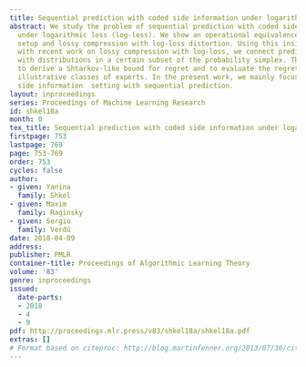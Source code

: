 ```yaml
---
title: Sequential prediction with coded side information under logarithmic loss
abstract: We study the problem of sequential prediction with coded side information
  under logarithmic loss (log-loss). We show an operational equivalence between this
  setup and lossy compression with log-loss distortion. Using this insight, together
  with recent work on lossy compression with log-loss, we connect prediction strategies
  with distributions in a certain subset of the probability simplex. This allows us
  to derive a Shtarkov-like bound for regret and to evaluate the regret for several
  illustrative classes of experts. In the present work, we mainly focus on the “batch”
  side information  setting with sequential prediction.
layout: inproceedings
series: Proceedings of Machine Learning Research
id: shkel18a
month: 0
tex_title: Sequential prediction with coded side information under logarithmic loss
firstpage: 753
lastpage: 769
page: 753-769
order: 753
cycles: false
author:
- given: Yanina
  family: Shkel
- given: Maxim
  family: Raginsky
- given: Sergio
  family: Verdú
date: 2018-04-09
address: 
publisher: PMLR
container-title: Proceedings of Algorithmic Learning Theory
volume: '83'
genre: inproceedings
issued:
  date-parts:
  - 2018
  - 4
  - 9
pdf: http://proceedings.mlr.press/v83/shkel18a/shkel18a.pdf
extras: []
# Format based on citeproc: http://blog.martinfenner.org/2013/07/30/citeproc-yaml-for-bibliographies/
---
```

